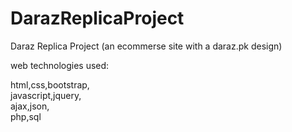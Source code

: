 # DarazReplicaProject
Daraz Replica Project (an ecommerse site with a daraz.pk design)

web technologies used:

html,css,bootstrap,\
javascript,jquery,\
ajax,json,\
php,sql
